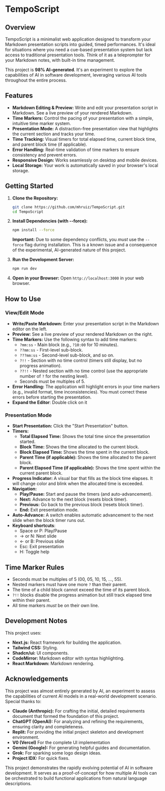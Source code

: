 # TempoScript

## Overview

TempoScript is a minimalist web application designed to transform your Markdown presentation scripts into guided, timed performances. It's ideal for situations where you need a cue-based presentation system but lack access to traditional presentation tools.  Think of it as a teleprompter for your Markdown notes, with built-in time management.

This project is **98% AI-generated**.  It's an experiment to explore the capabilities of AI in software development, leveraging various AI tools throughout the entire process.

## Features

*   **Markdown Editing & Preview:** Write and edit your presentation script in Markdown. See a live preview of your rendered Markdown.
*   **Time Markers:** Control the pacing of your presentation with a simple, intuitive time marker system.
*   **Presentation Mode:** A distraction-free presentation view that highlights the current section and tracks your time.
*   **Time Tracking:**  Visual timers for total elapsed time, current block time, and parent block time (if applicable).
*   **Error Handling:** Real-time validation of time markers to ensure consistency and prevent errors.
*   **Responsive Design:** Works seamlessly on desktop and mobile devices.
*   **Local Storage:** Your work is automatically saved in your browser's local storage.

## Getting Started

1.  **Clone the Repository:**
    ```bash
    git clone https://github.com/mhruiz/TempoScript.git
    cd TempoScript
    ```

2.  **Install Dependencies (with --force):**
    ```bash
    npm install --force
    ```
    **Important:**  Due to some dependency conflicts, you *must* use the `--force` flag during installation.  This is a known issue and a consequence of the experimental, AI-generated nature of this project.

3.  **Run the Development Server:**
    ```bash
    npm run dev
    ```

4.  **Open in your Browser:**
    Open `http://localhost:3000` in your web browser.

## How to Use

### View/Edit Mode

*   **Write/Paste Markdown:** Enter your presentation script in the Markdown editor on the left.
*   **Preview:** See a live preview of your rendered Markdown on the right.
*   **Time Markers:** Use the following syntax to add time markers:
    *   `?mm:ss`  -  Main block (e.g., `?10:00` for 10 minutes).
    *   `??mm:ss` -  First-level sub-block.
    *   `???mm:ss` - Second-level sub-block, and so on.
    *   `?!!` - Section with no time control (timers still display, but no progress animation).
    *   `??!!` - Nested section with no time control (use the appropriate number of `?` for the nesting level).
    *    Seconds must be multiples of 5.
*   **Error Handling:**  The application will highlight errors in your time markers (e.g., invalid format, time inconsistencies).  You must correct these errors before starting the presentation.
* **Expand the Editor**: Double click on it

### Presentation Mode

*   **Start Presentation:** Click the "Start Presentation" button.
*   **Timers:**
    *   **Total Elapsed Time:**  Shows the total time since the presentation started.
    *   **Block Time:**  Shows the time allocated to the current block.
    *   **Block Elapsed Time:** Shows the time spent in the current block.
    *   **Parent Time (if applicable):**  Shows the time allocated to the parent block.
    *   **Parent Elapsed Time (if applicable):** Shows the time spent within the current parent block.
*   **Progress Indicator:** A visual bar that fills as the block time elapses.  It will change color and blink when the allocated time is exceeded.
*   **Navigation:**
    *   **Play/Pause:** Start and pause the timers (and auto-advancement).
    *   **Next:**  Advance to the next block (resets block timer).
    *   **Previous:** Go back to the previous block (resets block timer).
    *   **End:** Exit presentation mode.
*   **Auto-Advance:** A switch enables automatic advancement to the next slide when the block timer runs out.
* **Keyboard shortcuts**:
   * Space or P: Play/Pause
   * -> or N: Next slide
   * <- or B: Previous slide
   * Esc: Exit presentation
   * H: Toggle help

## Time Marker Rules

*   Seconds must be multiples of 5 (00, 05, 10, 15, ..., 55).
*   Nested markers must have one more `?` than their parent.
*   The time of a child block cannot exceed the time of its parent block.
*   `?!!` blocks disable the progress animation but still track elapsed time within their parent.
*   All time markers *must* be on their own line.

## Development Notes

This project uses:

*   **Next.js:**  React framework for building the application.
*   **Tailwind CSS:**  Styling.
*   **Shadcn/ui:**  UI components.
*   **CodeMirror:**  Markdown editor with syntax highlighting.
*   **React Markdown:**  Markdown rendering.

## Acknowledgements

This project was almost entirely generated by AI, an experiment to assess the capabilities of current AI models in a real-world development scenario. Special thanks to:

*   **Claude (Anthropic):**  For crafting the initial, detailed requirements document that formed the foundation of this project. 
*   **ChatGPT (OpenAI):** For analyzing and refining the requirements, ensuring clarity and completeness.
*   **Replit:**  For providing the initial project skeleton and development environment.
* **V0 (Vercel)** For the complete UI implementation
*   **Gemini (Google):**  For generating helpful guides and documentation.
*   **Grok:**  For sparking some logo design ideas.
*   **Project IDX:** For quick fixes.

This project demonstrates the rapidly evolving potential of AI in software development. It serves as a proof-of-concept for how multiple AI tools can be orchestrated to build functional applications from natural language descriptions.